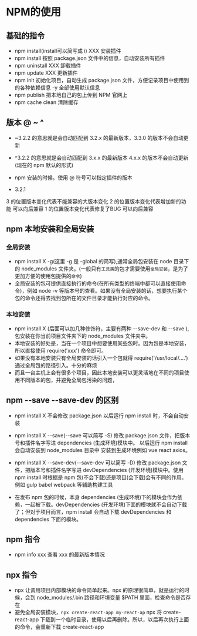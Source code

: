 # NPM的使用

## 基础的指令

* npm install(install可以简写成 i) XXX 安装插件
* npm install 按照 package.json 文件中的信息，自动安装所有插件
* npm uninstall XXX 卸载插件
* npm update XXX  更新插件
* npm init 初始化项目，自动生成 package.json 文件，方便记录项目中使用到的各种依赖信息 -y 全部使用默认信息
* npm publish 把本地自己的包上传到 NPM 官网上
* npm cache clean 清除缓存

## 版本 @ ~ ^

* ~3.2.2 的意思就是会自动匹配到 3.2.x 的最新版本，3.3.0 的版本不会自动更新
* ^3.2.2 的意思就是会自动匹配到 3.x.x 的最新版本 4.x.x 的版本不会自动更新(现在的 npm 默认的形式)
* npm 安装的时候。使用 @ 符号可以指定插件的版本

* 3.2.1

3 的位置版本变化代表不能兼容的大版本变化
2 的位置版本变化代表增加新的功能 可以向后兼容
1 的位置版本变化代表修复了BUG 可以向后兼容

## npm 本地安装和全局安装

### 全局安装

* npm install X -g(这里 -g 是 -global 的简写),通常全局包安装在 node 目录下的 node_modules 文件夹。(一般只有`工具类`的包才需要使用`全局安装`，是为了更加方便的使用包提供的`命令`)
* 全局安装的包可提供直接执行的命令(在所有类型的终端中都可以直接使用命令)，例如 node -v 等版本号的查看。如果没有全局安装的话，想要执行某个包的命令还得去找到包所在的文件目录才能执行对应的命令。

### 本地安装

* npm install X (后面可以加几种修饰符，主要有两种 --save-dev 和 --save ),包安装在你当前项目文件夹下的 node_modules 文件夹中。
* 本地安装的好处是，当在一个项目中想要使用某些包时。因为包是本地安装，所以直接使用 require('xxx') 命令即可。
* 如果没有本地安装只有全局安装的话引入一个包就得 require('/usr/local/....') 通过全局包的路径引入。十分的麻烦
* 而且一台主机上会有很多个项目，因此本地安装可以更灵活地在不同的项目使用不同版本的包，并避免全局包污染的问题，

## npm --save --save-dev 的区别

* npm install X 不会修改 package.json 以后运行 npm install 时，不会自动安装
* npm install X --save(--save 可以简写 -S) 修改 package.json 文件，把版本号和插件名字写进 dependencies (生成环境)模块中。 以后运行 npm install 会自动安装到 node_modules 目录中 安装到生成环境例如 vue react axios。
* npm install X --save-dev(--save-dev 可以简写 -D) 修改 package.json 文件，把版本号和插件名字写进 devDependencies (开发环境)模块中。使用 npm install 时根据是 npm 包(不会下载)还是项目(会下载)会有不同的作用。例如 gulp babel webpack 等辅助构建工具

* 在发布 npm 包的时候，本身 dependencies (生成环境)下的模块会作为依赖，一起被下载。devDependencies (开发环境)下面的模块就不会自动下载了；但对于项目而言，npm install 会自动下载 devDependencies 和 dependencies 下面的模块。

## npm 指令

* npm info xxx 查看 xxx 的最新版本情况
  
## npx 指令

* npx 让调用项目内部模块的命令简单起来。npx 的原理很简单，就是运行的时候，会到 node_modules/.bin 路径和环境变量 $PATH 里面，检查命令是否存在
* 避免全局安装模块，`npx create-react-app my-react-ap` npx 将 create-react-app 下载到一个临时目录，使用以后再删除。所以，以后再次执行上面的命令，会重新下载 create-react-app
